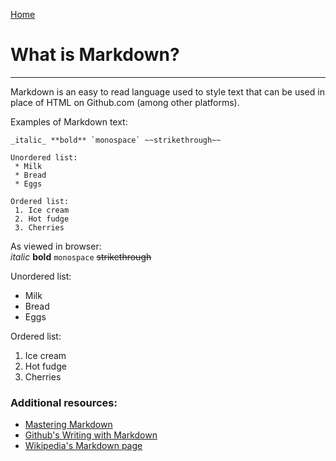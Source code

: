 [Home](README.md)
# What is Markdown?
---

Markdown is an easy to read language used to style text that can be used in place of HTML on Github.com (among other platforms).  

Examples of Markdown text:

```
_italic_ **bold** `monospace` ~~strikethrough~~

Unordered list:
 * Milk
 * Bread
 * Eggs
 
Ordered list:
 1. Ice cream
 2. Hot fudge
 3. Cherries
 ```
 
As viewed in browser:  
_italic_ **bold** `monospace` ~~strikethrough~~

Unordered list:
 * Milk
 * Bread
 * Eggs
 
Ordered list:
 1. Ice cream
 2. Hot fudge
 3. Cherries
 
### Additional resources:
 * [Mastering Markdown](https://guides.github.com/features/mastering-markdown/)
 * [Github's Writing with Markdown](https://docs.github.com/en/github/writing-on-github/basic-writing-and-formatting-syntax)
 * [Wikipedia's Markdown page](https://en.wikipedia.org/wiki/Markdown#Example)
  
